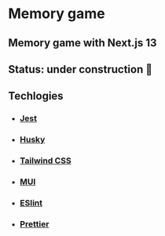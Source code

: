 # Memory game

## Memory game with Next.js 13

## Status: under construction 🚧

## Techlogies

- ### [Jest](https://jestjs.io/pt-BR/)

- ### [Husky](https://typicode.github.io/husky/)

- ### [Tailwind CSS](https://tailwindcss.com/)

- ### [MUI](https://mui.com/)

- ### [ESlint](https://eslint.org/)

- ### [Prettier](https://prettier.io/)
